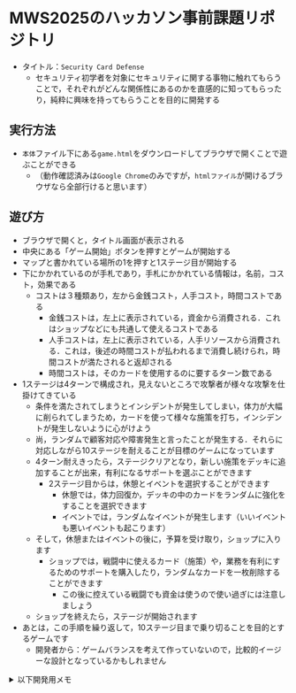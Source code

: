 # MWS2025のハッカソン事前課題リポジトリ
* タイトル：`Security Card Defense`
  * セキュリティ初学者を対象にセキュリティに関する事物に触れてもらうことで，それぞれがどんな関係性にあるのかを直感的に知ってもらったり，純粋に興味を持ってもらうことを目的に開発する
## 実行方法
* `本体`ファイル下にある`game.html`をダウンロードしてブラウザで開くことで遊ぶことができる
  * （動作確認済みは`Google Chrome`のみですが，`htmlファイル`が開けるブラウザなら全部行けると思います）
## 遊び方
* ブラウザで開くと，タイトル画面が表示される
* 中央にある「ゲーム開始」ボタンを押すとゲームが開始する
* マップと書かれている場所の1を押すと1ステージ目が開始する
* 下にかかれているのが手札であり，手札にかかれている情報は，名前，コスト，効果である
  * コストは３種類あり，左から金銭コスト，人手コスト，時間コストである
    * 金銭コストは，左上に表示されている，資金から消費される．これはショップなどにも共通して使えるコストである
    * 人手コストは，左上に表示されている，人手リソースから消費される．これは，後述の時間コストが払われるまで消費し続けられ，時間コストが満たされると返却される
    * 時間コストは，そのカードを使用するのに要するターン数である
* 1ステージは4ターンで構成され，見えないところで攻撃者が様々な攻撃を仕掛けてきている
  * 条件を満たされてしまうとインシデントが発生してしまい，体力が大幅に削られてしまうため，カードを使って様々な施策を打ち，インシデントが発生しないように心がけよう
  * 尚，ランダムで顧客対応や障害発生と言ったことが発生する．それらに対応しながら10ステージを耐えることが目標のゲームになっています
  * 4ターン耐えきったら，ステージクリアとなり，新しい施策をデッキに追加することが出来，有利になるサポートを選ぶことができます
    * 2ステージ目からは，休憩とイベントを選択することができます
      * 休憩では，体力回復か，デッキの中のカードをランダムに強化をすることを選択できます
      * イベントでは，ランダムなイベントが発生します（いいイベントも悪いイベントも起こります）
  * そして，休憩またはイベントの後に，予算を受け取り，ショップに入ります
    * ショップでは，戦闘中に使えるカード（施策）や，業務を有利にするためのサポートを購入したり，ランダムなカードを一枚削除することができます
      * この後に控えている戦闘でも資金は使うので使い過ぎには注意しましょう
  * ショップを終えたら，ステージが開始されます
* あとは，この手順を繰り返して，10ステージ目まで乗り切ることを目的とするゲームです
  * 開発者から：ゲームバランスを考えて作っていないので，比較的イージーな設計となっているかもしれません


<details>
<summary>以下開発用メモ</summary>

## 実行方法
* Phaser環境下で実行可能
* Pythonインストール済みならコードをダウンロード後，以下で実行可能
```
$ python -v：pythonがインストールされている確認
$ cd [index.htmlがあるフォルダ]
$ python -m http.server 8000
ブラウザで「http://localhost:8000/index.html」で開ける
```
* 将来的には，これらを統合したファイルを一つのファイルとして作成し，単純に開くだけでブラウザで実行できる形を実装予定

## github 使い方ガイド（自分用）
```
参考サイト：https://wayasblog.com/github-upload/
$ git --version：gitがインストールされていることの確認，厳密にはバージョンの確認
$ git status：現在の状態を確認できる（どのファイルが更新されているか）
```

### 初期設定：リポジトリにしたいフォルダで以下を実行
```
$ git init：リポジトリを新規作成
$ git add .：インデックス（保存対象を登録する場所）にファイル後進を反映
$ git status：現在の状態を確認できる（どのファイルが更新されているか）
$ git commit -m "first commit"：-mオプションが何かわからん．後ろのはどういう意図のcommitかのコメント
$ git remote add origin [URL]：originという名前に対して，[URL]を関連付ける
  今回の場合は，[URL]：https://github.com/MWS2025-HSTteam4/Hackathon.git
  $ git remote add origin https://github.com/MWS2025-HSTteam4/Hackathon.git
$ git branch -M main：-Mオプションが何かわからんが，mainブランチを作ってるんだとは思う
$ git push -u origin master：-uオプションが分からんが，originにpushしてる？masterも分からん．もしかしたらmaster→mainかも
```

### 編集用
```
$ git clone [URL]：[URL]のリポジトリを現在のフォルダにダウンロード（クローン・複製）する
  今回の場合は $ git clone https://github.com/MWS2025-HSTteam4/Hackathon.git
$ git add .：変更してあるファイルをすべてインデックスに追加する
$ git commit -m "どんな変更か"：コメントを付けてコミットする
$ git push：リモートリポジトリに変更を反映する
```

### ブランチの仕方
* 参考サイト：https://qiita.com/takamii228/items/80c0996a0b5fa39337bd
* なんかpull requsetとかなんかあった気がするんだけど分からん
```
$ git branch --contains=HEAD：現在のブランチを確認する．
  後ろのオプション無しでも一応見れたが，多分今下の方のブランチにいる時にこのオプションを入れないとそれ以下のブランチしか見れないと推測
$ git checkout -b feature/{branchname}：ブランチの作成・移動
  {branchname}は任意の名前でいいが，何を開発するのかが分かる名前にするのが通例
  分割して実行することもできる
  $ git branch feature/{branchname}：ブランチ作成
  $ git checkout feature/{branchname}：ブランチ移動
$ git add {filename}：変更対象ファイルをすべて{filename}に入れてaddする
  めんどくさいときは $ git add .で全部入れてもいい気がするが，事故が起こるらしいので一つずつのがよさそう
$ git reset：addを取り消す
  全部消える．一つずつ指定もできる $ git reset {filename}
$ git commit -m "コメント"
  $ git commitでもいいが，その場合viが起動してそこでコメントを書く必要があるのでvi苦手なら上のコマンドの方が楽そう
  $ git commit --amend：直前のコミットを修正．間違ってコミットした場合の修正
  $ git status：現在のリポジトリの状態確認
$ git fetch：リモートの変更をローカルに取り込む
  $ git rebase origin/master：リモートのmasterの変更をローカルのfeatureブランチに取り込む
$ git push origin feature/{branchname}：featureブランチをリモートリポジトリにpushする
Gitのホスティングサービスのサイト画面でpull requestを作成する：このページのどっかにあるはず，この前の手順でpushをしていたら
$ git checkout master
```
### 操作した結果
```
$ git checkout -b feature/{branchname}：ブランチの作成・移動
$ git branch：現在のブランチのチェック
$ git add .：編集後にこれでインデックスに追加
$ git commit -m "コメント"：commitする
ここまででコマンドラインでの作業は終わり
githun上でpull requestを作成
マージする
フェッチ系はまだわかってない
```

## Github操作
* 権限付与のための参考資料
* https://docs.github.com/ja/repositories/managing-your-repositorys-settings-and-features/managing-repository-settings/managing-teams-and-people-with-access-to-your-repository


# 他人の操作の適用
* `main:   --状態A--変更B`
* `branch: --状態A--変更C`
* `git checkout branch` : branchへの移動(元からいる場合は不要)
* `git fetch origin` : 最新のmainを取得
## merge
* `git merge origin/main` : mainをマージ
* `main:   --状態A--変更B`
* `branch: --状態A--変更C--変更M(B+C)`
* 変更BとCを統合したマージコミットが作られる
* これをコミットしてマージすることでmainにも適用できる
* 履歴が複雑
* コミットを書き換えない：チーム作業ではこっちの方が安全
## rebase
* `git rebase origin/main` : rebaseする
* `main:   --状態A--変更B`
* `branch:        --変更B--変更C`
* branchの変更を一度取り外して，最新のmainの後ろに付け直す
* 履歴がきれい
* コミットを書き換える：個人作業,push前なら便利
</details>




